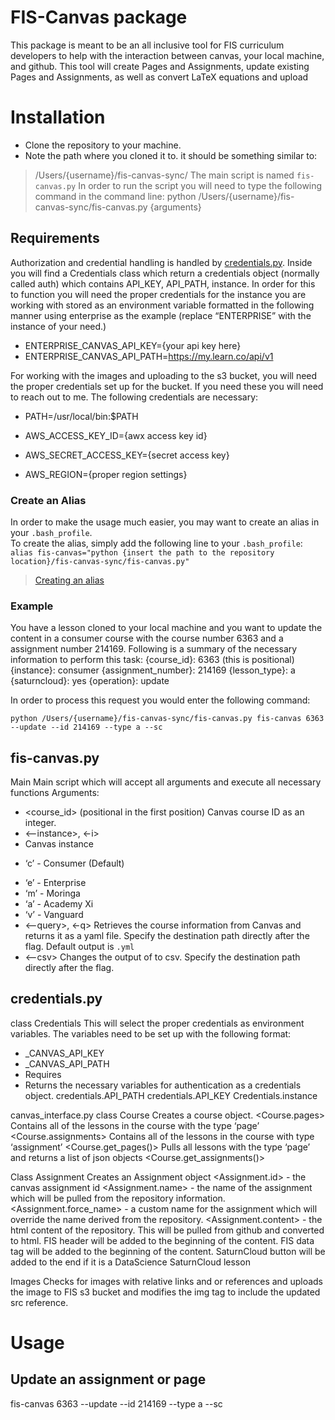 # FIS-Canvas package
This package is meant to be an all inclusive tool for FIS curriculum developers to help with the interaction between canvas, your local machine, and github. This tool will create Pages and Assignments, update existing Pages and Assignments, as well as convert LaTeX equations and upload 

# Installation
- Clone the repository to your machine.
- Note the path where you cloned it to. it should be something similar to:
> /Users/{username}/fis-canvas-sync/
The main script is named `fis-canvas.py`
In order to run the script you will need to type the following command in the command line:
> python /Users/{username}/fis-canvas-sync/fis-canvas.py {arguments}

## Requirements

Authorization and credential handling is handled by [credentials.py](#credentials.py). Inside you will find a Credentials class which return a credentials object (normally called auth) which contains API_KEY, API_PATH, instance. In order for this to function you will need the proper credentials for the instance you are working with stored as an environment variable formatted in the following manner using enterprise as the example (replace “ENTERPRISE” with the instance of your need.)
- ENTERPRISE_CANVAS_API_KEY={your api key here}
- ENTERPRISE_CANVAS_API_PATH=https://my.learn.co/api/v1

For working with the images and uploading to the s3 bucket, you will need the proper credentials set up for the bucket. If you need these you will need to reach out to me. The following credentials are necessary:

- PATH=/usr/local/bin:$PATH

- AWS_ACCESS_KEY_ID={awx access key id}

- AWS_SECRET_ACCESS_KEY={secret access key}

- AWS_REGION={proper region settings}



### Create an Alias
In order to make the usage much easier, you may want to create an alias in your `.bash_profile`.   
To create the alias, simply add the following line to your `.bash_profile`:  
`alias fis-canvas="python {insert the path to the repository location}/fis-canvas-sync/fis-canvas.py"`

> [Creating an alias](https://wpbeaches.com/make-an-alias-in-bash-or-zsh-shell-in-macos-with-terminal/)

### Example
You have a lesson cloned to your local machine and you want to update the content in a consumer course with the course number 6363 and a assignment number 214169. Following is a summary of the necessary information to perform this task:
{course_id}: 6363 (this is positional)
{instance}: consumer
{assignment_number}: 214169
{lesson_type}: a
{saturncloud}: yes
{operation}: update

In order to process this request you would enter the following command:

`python /Users/{username}/fis-canvas-sync/fis-canvas.py fis-canvas 6363 --update --id 214169 --type a --sc`


## fis-canvas.py
Main 
Main script which will accept all arguments and execute all necessary functions
	Arguments:
* <course_id> 
(positional in the first position)
Canvas course ID as an integer.
* <--instance>, <-i>
 * Canvas instance
  - ‘c’ - Consumer
(Default)
  * ‘e’ - Enterprise
  * ‘m’ - Moringa
  * ‘a’ - Academy Xi
  * ‘v’ - Vanguard
* <--query>, <-q>
Retrieves the course information from Canvas and returns it as a yaml file. Specify the destination path directly after the flag. Default output is `.yml`
* <--csv>
Changes the output of <query> to csv. Specify the destination path directly after the flag.

## credentials.py
class Credentials
This will select the proper credentials as environment variables. The variables need to be set up with the following format:
* <INSTANCE>_CANVAS_API_KEY
* <INSTANCE>_CANVAS_API_PATH
* Requires <instance>
* Returns the necessary variables for authentication as a credentials object.
credentials.API_PATH
credentials.API_KEY
Credentials.instance

canvas_interface.py
class Course
Creates a course object.
<Course.pages>
Contains all of the lessons in the course with the type ‘page’
<Course.assignments>
Contains all of the lessons in the course with type ‘assignment’
<Course.get_pages()>
Pulls all lessons with the type ‘page’ and returns a list of json objects
<Course.get_assignments()>

Class Assignment
Creates an Assignment object
<Assignment.id> - the canvas assignment id
<Assignment.name> - the name of the assignment which will be pulled from the repository information.
<Assignment.force_name> - a custom name for the assignment which will override the name derived from the repository.
<Assignment.content> - the html content of the repository. This will be pulled from github and converted to html. 
FIS header will be added to the beginning of the content. 
FIS data tag will be added to the beginning of the content. 
SaturnCloud button will be added to the end if it is a DataScience SaturnCloud lesson

Images
Checks for images with relative links and or references and uploads the image to FIS s3 bucket and modifies the img tag to include the updated src reference.

# Usage

## Update an assignment or page
fis-canvas 6363 --update --id 214169 --type a --sc


